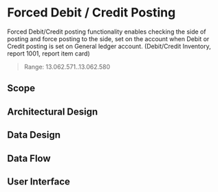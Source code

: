 # Forced Debit / Credit Posting

Forced Debit/Credit posting functionality enables checking the side of posting and force posting to the side, set on the account when Debit or Credit posting is set on General ledger account. (Debit/Credit Inventory, report 1001, report item  card)

> Range: 13.062.571..13.062.580

## Scope

## Architectural Design 

## Data Design

## Data Flow

## User Interface
